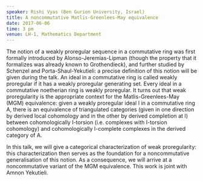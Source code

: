 ```yaml
---
speaker: Rishi Vyas (Ben Gurion University, Israel)
title: A noncommutative Matlis-Greenlees-May equivalence
date: 2017-06-06
time: 3 pm
venue: LH-1, Mathematics Department
---
```

The notion of a weakly proregular sequence in a commutative ring was first
formally introduced by Alonso-Jeremias-Lipman (though the property that it
formalizes was already known to Grothendieck), and further studied by
Schenzel and Porta-Shaul-Yekutieli: a precise definition of this notion
will be given during the talk. An ideal in a commutative ring is called
weakly proregular if it has a weakly proregular generating set.  Every
ideal in a commutative noetherian ring is weakly proregular.
It turns out that weak proregularity is the appropriate context for the
Matlis-Greenlees-May (MGM) equivalence: given a weakly proregular ideal I
in a commutative ring A, there is an equivalence of triangulated
categories (given in one direction by derived local cohomology and in the
other by derived completion at I) between cohomologically I-torsion (i.e.
complexes with I-torsion cohomology) and cohomologically I-complete
complexes in the derived category of A.

In this talk, we will give a categorical characterization of weak
proregularity: this characterization then serves as the foundation for a
noncommutative generalisation of this notion. As a consequence, we will
arrive at a noncommutative variant of the MGM equivalence. This work is
joint with Amnon Yekutieli.
